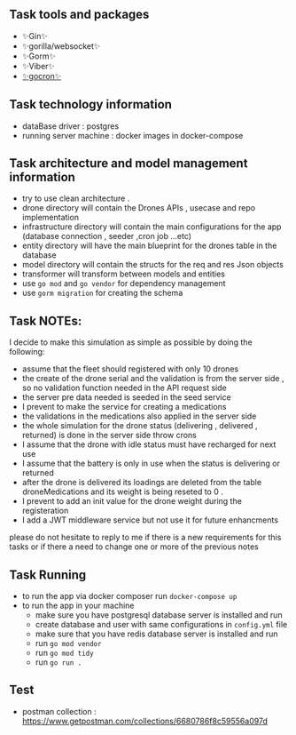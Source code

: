## Task tools and packages

- ✨Gin✨ 
- ✨gorilla/websocket✨ 
- ✨Gorm✨
- ✨Viber✨
- [✨gocron✨](https://golangrepo.com/repo/go-co-op-gocron-go-cron-jobs)
## Task technology information

- dataBase driver : postgres
- running server machine : docker images in docker-compose

## Task architecture and model management information

- try to use clean architecture .
- drone directory will contain the Drones APIs , usecase and repo implementation
- infrastructure directory will contain the main configurations for the app (database connection , seeder ,cron job ...etc)
- entity directory will have the main blueprint for the drones table in the database
- model directory will contain the structs for the req and res Json objects
- transformer will transform between models and entities
- use `go mod` and `go vendor` for dependency management
- use `gorm migration` for creating the schema 

## Task NOTEs:
I decide to make this simulation as simple as possible by doing the following:
  - assume that the fleet should registered with only 10 drones 
  - the create of the drone serial and the validation is from the server side , so no validation function needed in the API request side
  - the server pre data needed is seeded in the seed service 
  - I prevent to make the service for creating a medications
  - the validations in the medications also applied in the server side
  - the whole simulation for the drone status (delivering , delivered , returned) is done in the server side throw crons
  - I assume that the drone with idle status must have recharged for next use
  - I assume that the battery is only in use when the status is delivering or returned
  - after the drone is delivered its loadings are deleted from the table droneMedications and its weight is being reseted to 0 .
  - I prevent to add an init value for the drone weight during the registeration
  - I add a JWT middleware service but not use it for future enhancments

please do not hesitate to reply to me if there is a new requirements for this tasks or if there a need to change one or more of the previous notes

## Task Running

- to run the app via docker composer run `docker-compose up`
- to run the app in your machine 
   - make sure you have postgresql database server is installed and run
   - create database and user with same configurations in `config.yml` file 
    - make sure that you have redis database server is installed and run
    - run `go mod vendor` 
    - run `go mod tidy`
    - run `go run .`


## Test
   - postman collection : https://www.getpostman.com/collections/6680786f8c59556a097d